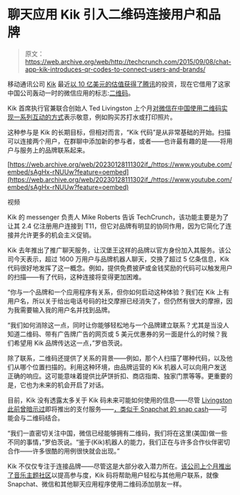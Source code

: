 # 聊天应用 Kik 引入二维码连接用户和品牌 

> 原文：<https://web.archive.org/web/http://techcrunch.com/2015/09/08/chat-app-kik-introduces-qr-codes-to-connect-users-and-brands/>

移动通讯公司 [Kik](https://web.archive.org/web/20230128111302/http://www.kik.com/) 最近[以 10 亿美元的估值获得了腾讯](https://web.archive.org/web/20230128111302/https://techcrunch.com/2015/08/18/kik-raises-50m-from-strategic-partner-tencent/)的投资，现在它借用了这家中国公司轰动一时的微信应用的标志:[二维码](https://web.archive.org/web/20230128111302/http://blog.kik.com/introducing-kik-codes/)。

Kik 首席执行官兼联合创始人 Ted Livingston 上个月[对微信在中国使用二维码实现一系列互动的方式](https://web.archive.org/web/20230128111302/https://medium.com/@tedlivingston/why-we-took-50-million-from-china-s-largest-internet-company-f2515bee9947)表示敬意，例如购买苏打水或打印照片。

这种参与是 Kik 的长期目标，但相对而言，“Kik 代码”是从非常基础的开始。扫描可以连接两个用户，在群聊中添加新的参与者，或者——也许最有趣的是——将用户与服务上的品牌联系起来。

[https://web.archive.org/web/20230128111302if_/https://www.youtube.com/embed/sAgHx-rNUUw?feature=oembed](https://web.archive.org/web/20230128111302if_/https://www.youtube.com/embed/sAgHx-rNUUw?feature=oembed)

视频

Kik 的 messenger 负责人 Mike Roberts 告诉 TechCrunch，该功能主要是为了让其 2.4 亿注册用户连接到 T11，但它对品牌有明显的协同作用，因为它简化了连接并允许更多的机会主义促销。

Kik 去年推出了推广聊天服务，让汉堡王这样的品牌以官方身份加入其服务。该公司今天表示，超过 1600 万用户与品牌机器人聊天，交换了超过 5 亿条信息，Kik 代码很好地发挥了这一概念。例如，提供免费披萨或金钱奖励的代码可以触发用户的扫描——有了代码，这种连接将变得更加困难。

“你与一个品牌和一个应用程序有关系，但你如何启动这种体验？我们在 Kik 上有用户名，所以关于给出电话号码的社交摩擦已经消失了，但仍然有很大的摩擦，因为我需要输入我的用户名并找到品牌。

“我们如何消除这一点，同时让你能够轻松地与一个品牌建立联系？尤其是当没人知道二维码、带有广告牌广告的网页或 5 美元优惠券的另一面是什么的时候？我们希望用 Kik 品牌传达这一点，”罗伯茨说。

除了联系，二维码还提供了关系的背景——例如，那个人扫描了哪种代码，以及他们从哪个位置扫描的。利用这种环境，由品牌运营的 Kik 机器人可以向用户发送正确的响应。这可能意味着提供比萨饼折扣、商店指南、独家门票等等。更重要的是，它也为未来的机会开启了对话。

目前，Kik 没有透露太多关于 Kik 码未来可能如何使用的信息——尽管 [Livingston 此前曾暗示过](https://web.archive.org/web/20230128111302/https://techcrunch.com/2014/12/15/kik-hashtags/)即将推出的支付服务——[，类似于 Snapchat 的 snap cash](https://web.archive.org/web/20230128111302/https://techcrunch.com/2014/11/17/snapcash/)——可能会与二维码结合。

“我们一直密切关注中国，微信已经能够拥有二维码，我们将在这里(美国)做一些不同的事情，”罗伯茨说。“鉴于(Kik)机器人的能力，我们正在与许多合作伙伴密切合作——许多很酷的用例很快就会出现。”

Kik 不仅仅专注于连接品牌——尽管这是大部分收入潜力所在。[该公司上个月推出了音乐主题社区](https://web.archive.org/web/20230128111302/https://techcrunch.com/2015/08/12/kik-jam/)以提高参与度，Kik 码将帮助用户轻松与其他用户联系，就像 Snapchat、微信和其他聊天应用程序使用二维码添加朋友一样。
